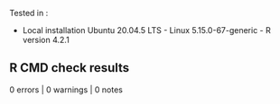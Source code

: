 
Tested in :

* Local installation Ubuntu 20.04.5 LTS - Linux 5.15.0-67-generic - R version 4.2.1

## R CMD check results

0 errors | 0 warnings | 0 notes


